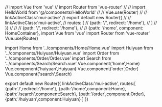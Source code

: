 // import Vue from 'vue'
// import Router from 'vue-router'
// // import HelloWorld from '@/components/HelloWorld'
//
// Vue.use(Router)
// // linkActiveClass:'mui-active'
// export default new Router({
//   // linkActiveClass:'mui-active',
//   routes: [
//     {path: '/', redirect: '/home'},
//   ]
// })
//
// // {path: '/', redirect: '/home'},
// // {path: '/home', component: HomeContainer},
import Vue from 'vue'
import Router from 'vue-router'
Vue.use(Router)

import Home from '../components/Home/Home.vue'
import Huiyuan from '../components/Huiyuan/Huiyuan.vue'
import Order from '../components/Order/Order.vue'
import Search from '../components/Search/Search.vue'
Vue.component('home',Home)
Vue.component('huiyuan',Huiyuan)
Vue.component('order',Order)
Vue.component('search',Search)


export default new Router({
  linkActiveClass:'mui-active',
  routes:[
    {path:'/',redirect:'/home'},
    {path:'/home',component:Home},
    {path:'/search',component:Search},
    {path:'/order',component:Order},
    {path:'/huiyuan',component:Huiyuan}
  ]
})
